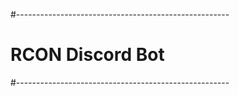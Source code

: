 #-----------------------------------------------------
# RCON Discord Bot
#-----------------------------------------------------

